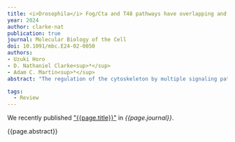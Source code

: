 ```yaml
---
title: <i>Drosophila</i> Fog/Cta and T48 pathways have overlapping and distinct contributions to mesoderm invagination
year: 2024
author: clarke-nat
publication: true
journal: Molecular Biology of the Cell
doi: 10.1091/mbc.E24-02-0050
authors:
- Uzuki Horo
- D. Nathaniel Clarke<sup>*</sup>
- Adam C. Martin<sup>*</sup>
abstract: "The regulation of the cytoskeleton by multiple signaling pathways, sometimes in parallel, is a common principle of morphogenesis. A classic example of regulation by parallel pathways is <i>Drosophila</i> gastrulation, where the inputs from the Folded gastrulation (Fog)/Concertina (Cta) and the T48 pathways induce apical constriction and mesoderm invagination. Whether there are distinct roles for these separate pathways in regulating the complex spatial and temporal patterns of cytoskeletal activity that accompany early embryo development is still poorly understood. We investigated the roles of the Fog/Cta and T48 pathways and found that, by themselves, the Cta and T48 pathways both promote timely mesoderm invagination and apical myosin II accumulation, with Cta being required for timely cell shape change ahead of mitotic cell division. We also identified distinct functions of T48 and Cta in regulating cellularization and the uniformity of the apical myosin II network, respectively. Our results demonstrate that both redundant and distinct functions for the Fog/Cta and T48 pathways exist."

tags:
  - Review
---
```


We recently published ["{{page.title}}"](https://doi.org/{{page.doi}}) in *{{page.journal}}*.

{{page.abstract}}
